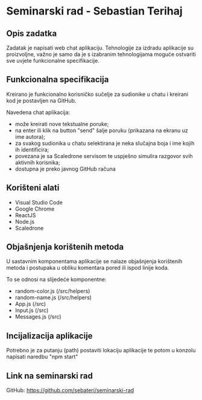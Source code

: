 # Seminarski rad - Sebastian Terihaj

## Opis zadatka 

Zadatak je napisati web chat aplikaciju. Tehnologije za izdradu aplikacije su proizvoljne, važno je samo da je s izabranim tehnologijama moguće ostvariti sve uvjete funkcionalne specifikacije.

## Funkcionalna specifikacija

Kreirano je funkcionalno korisničko sučelje za sudionike u chatu i kreirani kod je postavljen na GitHub.

Navedena chat aplikacija:

- može kreirati nove tekstualne poruke;
- na enter ili klik na button "send" šalje poruku (prikazana na ekranu uz ime autora);
- za svakog sudionika u chatu selektirana je neka slučajna boja i ime kojih ih identificira;
- povezana je sa Scaledrone servisom te uspješno simulira razgovor svih aktivnih korisnika;
- dostupna je preko javnog GitHub računa

## Korišteni alati

- Visual Studio Code
- Google Chrome
- ReactJS
- Node.js
- Scaledrone

## Objašnjenja korištenih metoda

U sastavnim komponentama aplikacije se nalaze objašnjenja korištenih metoda i postupaka u obliku komentara pored ili ispod linije koda.

To se odnosi na slijedeće komponentne:

- random-color.js (/src/helpers)
- random-name.js (/src/helpers)
- App.js (/src)
- Input.js (/src)
- Messages.js (/src)

## Incijalizacija aplikacije

Potrebno je za putanju (path) postaviti lokaciju aplikacije te potom u konzolu napisati naredbu "npm start"

## Link na seminarski rad

GitHub: https://github.com/sebateri/seminarski-rad
